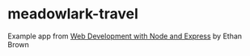 meadowlark-travel
=================

Example app from [Web Development with Node and Express](http://oreilly.com/catalog/9781491949276)
by Ethan Brown
